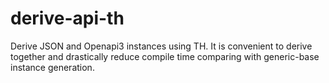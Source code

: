 # derive-api-th

Derive JSON and Openapi3 instances using TH.
It is convenient to derive together and drastically reduce compile time comparing with generic-base instance generation.